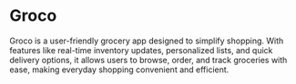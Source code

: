 # Groco
Groco is a user-friendly grocery app designed to simplify shopping. With features like real-time inventory updates, personalized lists, and quick delivery options, it allows users to browse, order, and track groceries with ease, making everyday shopping convenient and efficient.
